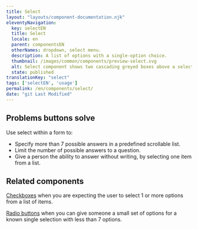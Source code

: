 ```yaml
---
title: Select
layout: "layouts/component-documentation.njk"
eleventyNavigation:
  key: selectEN
  title: Select
  locale: en
  parent: componentsEN
  otherNames: dropdown, select menu.
  description: A list of options with a single-option choice.
  thumbnail: /images/common/components/preview-select.svg
  alt: Select component shows two cascading greyed boxes above a select box. The select box is a box with a down arrow to indicate it will expand downwards. The boxes represent the input's label and hint message.
  state: published
translationKey: "select"
tags: ['selectEN', 'usage']
permalink: /en/components/select/
date: "git Last Modified"
---
```


## Problems buttons solve

Use select within a form to:

- Specify more than 7 possible answers in a predefined scrollable list.
- Limit the number of possible answers to a question.
- Give a person the ability to answer without writing, by selecting one item from a list.

<article class="bg-full-width bg-primary text-light pt-500 pb-400 my-500">
  <h2 class="mt-0 mb-400">Related components</h2>

  <a href="{{ links.checkbox }}" class="link-light">Checkboxes</a> when you are expecting the user to select 1 or more options from a list of items.

  <a href="{{ links.radio }}" class="link-light">Radio buttons</a> when you can give someone a small set of options for a known single selection with less than 7 options.
</article>

